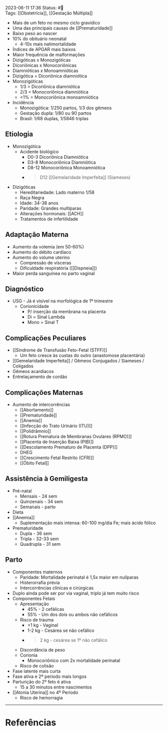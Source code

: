 2023-06-11 17:36
Status: #🌱  
Tags: [[Obstetrícia]], [[Gestação Múltipla]]
<br/>
- Mais de um feto no mesmo ciclo gravídico
- Uma das principais causas de [[Prematuridade]]
- Baixo peso ao nascer
- 10% do obituário neonatal
	- 4-10x mais natimortalidade
- Índices de APGAR mais baixos
- Maior frequência de malformações
- Dizigóticas x Monozigóticas
- Dicoriônicas x Monocoriônicas
- Diamnióticas x Monoamnióticas
- Dizigótica = Dicoriônica diamniótica
- Monozigóticas
	- 1/3 = Dicoriônica diamniótica
	- 2/3 = Monocoriônica diamniótica
	- <1% = Monocoriônica monoamniótica
- Incidência
	- Monozigótica: 1/250 partos, 1/3 dos gêmeos
	- Gestação dupla: 1/80 ou 90 partos
	- Brasil: 1/68 duplas, 1/5846 triplas
## Etiologia
- Monozigótica
	- Acidente biológico
		- D0-3 Dicoriônica Diamniótica
		- D3-8 Monocoriônica Diamniótica
		- D8-12 Monocoriônica Monoamniótica
		- >D12 [[Gemelaridade Imperfeita]] (Siameses)
- Dizigóticas
	- Hereditariedade: Lado materno 1/58
	- Raça Negra
	- Idade: 34-38 anos
	- Paridade: Grandes multíparas
	- Alterações hormonais: [[ACH]]
	- Tratamentos de infertilidade
## Adaptação Materna
- Aumento da volemia (em 50-60%)
- Aumento do débito cardíaco
- Aumento do volume uterino
	- Compressão de vísceras
	- Dificuldade respiratória ([[Dispneia]])
- Maior perda sanguínea no parto vaginal
## Diagnóstico
- USG - Já é visível na morfológica de 1º trimestre
	- Corionicidade
		- P/ inserção da membrana na placenta
		- Di = Sinal Lambda
		- Mono = Sinal T
## Complicações Peculiares
- [[Síndrome de Transfusão Feto-Fetal (STFF)]]
	- Um feto cresce às custas do outro (anastomose placentária)
- [[Gemelaridade Imperfeita]] / Gêmeos Conjugados / Siameses / Coligados
- Gêmeos acardíacos
- Entrelaçamento de cordão
## Complicações Maternas
- Aumento de intercorrências
	- [[Abortamento]]
	- [[Prematuridade]]
	- [[Anemia]]
	- [[Infecção do Trato Urinário (ITU)]]
	- [[Polidrâmnio]]
	- [[Rotura Prematura de Membranas Ovulares (RPMO)]]
	- [[Placenta de Inserção Baixa (PIB)]]
	- [[Descolamento Prematuro de Placenta (DPP)]]
	- DHEG
	- [[Crescimento Fetal Restrito (CFR)]]
	- [[Óbito Fetal]]
## Assistência à Gemiligesta
- Pré-natal
	- Mensais - 24 sem
	- Quinzenais - 34 sem
	- Semanais - parto
- Dieta
- [[Anemia]]
	- Suplementação mais intensa: 60-100 mg/dia Fe; mais ácido fólico
- Prematuridade
	- Dupla - 36 sem
	- Tripla - 32-33 sem
	- Quadrupla - 31 sem
## Parto
- Componentes maternos
	- Paridade: Mortalidade perinatal é 1,5x maior em nulíparas
	- Histerorrafia prévia
	- Intercorrências clínicas e cirúrgicas
- Duplo ainda pode ser por via vaginal, triplo já tem muito risco
- Componentes Fetais
	- Apresentação
		- 45% - 2 cefálicas
		- 55% - Um dos dois ou ambos não cefálicos
	- Risco de trauma
		- <1 kg - Vaginal
		- 1-2 kg - Cesárea se não cefálico
		- >2 kg - cesárea se 1º não cefálico
	- Discordância de peso
	- Corionia
		- Monocoriônico com 2x mortalidade perinatal
	- Risco de colisão
- Fase latente mais curta
- Fase ativa e 2º período mais longos
- Parturição do 2º feto é ativa
	- 15 a 30 minutos entre nascimentos
- [[Atonia Uterina]] no 4º Período
	- Risco de hemorragia
____
# Referências

